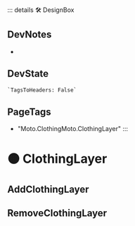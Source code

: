::: details 🛠 <dev>DesignBox</dev>

## DevNotes

-

## DevState

```py
`TagsToHeaders: False`
```

<h2>PageTags</h2>

- "Moto.ClothingMoto.ClothingLayer"
:::

# 🟠 <moto>ClothingLayer</moto>

## AddClothingLayer

## RemoveClothingLayer
